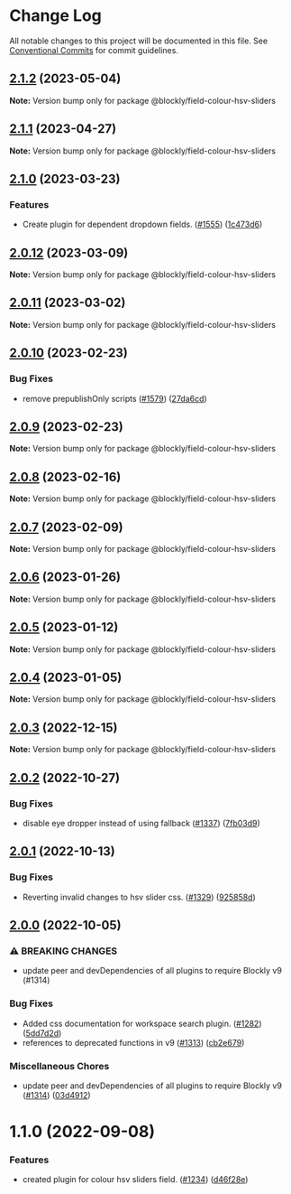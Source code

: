 # Change Log

All notable changes to this project will be documented in this file.
See [Conventional Commits](https://conventionalcommits.org) for commit guidelines.

## [2.1.2](https://github.com/google/blockly-samples/compare/@blockly/field-colour-hsv-sliders@2.1.1...@blockly/field-colour-hsv-sliders@2.1.2) (2023-05-04)

**Note:** Version bump only for package @blockly/field-colour-hsv-sliders





## [2.1.1](https://github.com/google/blockly-samples/compare/@blockly/field-colour-hsv-sliders@2.1.0...@blockly/field-colour-hsv-sliders@2.1.1) (2023-04-27)

**Note:** Version bump only for package @blockly/field-colour-hsv-sliders





## [2.1.0](https://github.com/google/blockly-samples/compare/@blockly/field-colour-hsv-sliders@2.0.12...@blockly/field-colour-hsv-sliders@2.1.0) (2023-03-23)


### Features

* Create plugin for dependent dropdown fields. ([#1555](https://github.com/google/blockly-samples/issues/1555)) ([1c473d6](https://github.com/google/blockly-samples/commit/1c473d6b2c4aa3754cf332c07585af60342537ef))



## [2.0.12](https://github.com/google/blockly-samples/compare/@blockly/field-colour-hsv-sliders@2.0.11...@blockly/field-colour-hsv-sliders@2.0.12) (2023-03-09)

**Note:** Version bump only for package @blockly/field-colour-hsv-sliders





## [2.0.11](https://github.com/google/blockly-samples/compare/@blockly/field-colour-hsv-sliders@2.0.10...@blockly/field-colour-hsv-sliders@2.0.11) (2023-03-02)

**Note:** Version bump only for package @blockly/field-colour-hsv-sliders





## [2.0.10](https://github.com/google/blockly-samples/compare/@blockly/field-colour-hsv-sliders@2.0.9...@blockly/field-colour-hsv-sliders@2.0.10) (2023-02-23)


### Bug Fixes

* remove prepublishOnly scripts ([#1579](https://github.com/google/blockly-samples/issues/1579)) ([27da6cd](https://github.com/google/blockly-samples/commit/27da6cd04c38f6ba417f4e7446bb6218c475448d))



## [2.0.9](https://github.com/google/blockly-samples/compare/@blockly/field-colour-hsv-sliders@2.0.8...@blockly/field-colour-hsv-sliders@2.0.9) (2023-02-23)

**Note:** Version bump only for package @blockly/field-colour-hsv-sliders





## [2.0.8](https://github.com/google/blockly-samples/compare/@blockly/field-colour-hsv-sliders@2.0.7...@blockly/field-colour-hsv-sliders@2.0.8) (2023-02-16)

**Note:** Version bump only for package @blockly/field-colour-hsv-sliders





## [2.0.7](https://github.com/google/blockly-samples/compare/@blockly/field-colour-hsv-sliders@2.0.6...@blockly/field-colour-hsv-sliders@2.0.7) (2023-02-09)

**Note:** Version bump only for package @blockly/field-colour-hsv-sliders





## [2.0.6](https://github.com/google/blockly-samples/compare/@blockly/field-colour-hsv-sliders@2.0.5...@blockly/field-colour-hsv-sliders@2.0.6) (2023-01-26)

**Note:** Version bump only for package @blockly/field-colour-hsv-sliders





## [2.0.5](https://github.com/google/blockly-samples/compare/@blockly/field-colour-hsv-sliders@2.0.4...@blockly/field-colour-hsv-sliders@2.0.5) (2023-01-12)

**Note:** Version bump only for package @blockly/field-colour-hsv-sliders





## [2.0.4](https://github.com/google/blockly-samples/compare/@blockly/field-colour-hsv-sliders@2.0.3...@blockly/field-colour-hsv-sliders@2.0.4) (2023-01-05)

**Note:** Version bump only for package @blockly/field-colour-hsv-sliders





## [2.0.3](https://github.com/google/blockly-samples/compare/@blockly/field-colour-hsv-sliders@2.0.2...@blockly/field-colour-hsv-sliders@2.0.3) (2022-12-15)

**Note:** Version bump only for package @blockly/field-colour-hsv-sliders





## [2.0.2](https://github.com/google/blockly-samples/compare/@blockly/field-colour-hsv-sliders@2.0.1...@blockly/field-colour-hsv-sliders@2.0.2) (2022-10-27)


### Bug Fixes

* disable eye dropper instead of using fallback ([#1337](https://github.com/google/blockly-samples/issues/1337)) ([7fb03d9](https://github.com/google/blockly-samples/commit/7fb03d94346ada497d0822df00364c38ea9bd4ff))



## [2.0.1](https://github.com/google/blockly-samples/compare/@blockly/field-colour-hsv-sliders@2.0.0...@blockly/field-colour-hsv-sliders@2.0.1) (2022-10-13)


### Bug Fixes

* Reverting invalid changes to hsv slider css. ([#1329](https://github.com/google/blockly-samples/issues/1329)) ([925858d](https://github.com/google/blockly-samples/commit/925858dd1ab7befcf051bf64d045dc71ea4ed997))



## [2.0.0](https://github.com/google/blockly-samples/compare/@blockly/field-colour-hsv-sliders@1.1.0...@blockly/field-colour-hsv-sliders@2.0.0) (2022-10-05)


### ⚠ BREAKING CHANGES

* update peer and devDependencies of all plugins to require Blockly v9 (#1314)

### Bug Fixes

* Added css documentation for workspace search plugin. ([#1282](https://github.com/google/blockly-samples/issues/1282)) ([5dd7d2d](https://github.com/google/blockly-samples/commit/5dd7d2d2bed3d1e4920e27b795a06fff08e85297))
* references to deprecated functions in v9 ([#1313](https://github.com/google/blockly-samples/issues/1313)) ([cb2e679](https://github.com/google/blockly-samples/commit/cb2e67987e0b62a77c26adc660cc6ade1ba67954))


### Miscellaneous Chores

* update peer and devDependencies of all plugins to require Blockly v9 ([#1314](https://github.com/google/blockly-samples/issues/1314)) ([03d4912](https://github.com/google/blockly-samples/commit/03d4912c42c8de0f30493037ccc28dddaea0f266))



# 1.1.0 (2022-09-08)


### Features

* created plugin for colour hsv sliders field. ([#1234](https://github.com/google/blockly-samples/issues/1234)) ([d46f28e](https://github.com/google/blockly-samples/commit/d46f28e50200eb060d75171077262c071481580d))
